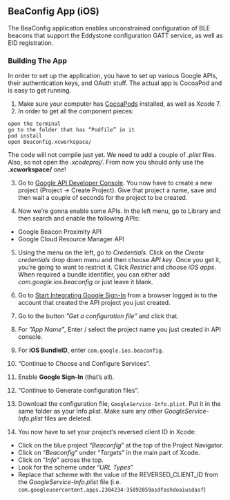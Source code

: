 ## BeaConfig App (iOS)

The BeaConfig application enables unconstrained configuration of BLE beacons that support the Eddystone configuration GATT service, as well as EID registration.

### Building The App
In order to set up the application, you have to set up various Google APIs, their authentication keys, and OAuth stuff. The actual app is CocoaPod and is easy to get running.

1. Make sure your computer has [CocoaPods](http://cocoapods.org) installed, as well as Xcode 7.
2. In order to get all the component pieces:
```
open the terminal
go to the folder that has “Podfile” in it
pod install
open Beaconfig.xcworkspace/
```
The code will not compile just yet. We need to add a couple of _.plist_ files. Also, so not open the _.xcodeproj/_. From now you should only use the **.xcworkspace/** one!

3. Go to [Google API Developer Console](https://console.developers.google.com/). You now have to create a new project (Project -> Create Project). Give that project a name, save and then wait a couple of seconds for the project to be created.

4. Now we’re gonna enable some APIs. In the left menu, go to Library and then search and enable the following APIs:
- Google Beacon Proximity API
- Google Cloud Resource Manager API

5. Using the menu on the left, go to _Credentials_. Click on the _Create credentials_ drop down menu and then choose _API key_. Once you get it, you’re going to want to restrict it. Click _Restrict_ and choose _iOS apps_. When required a bundle identifier, you can either add _com.google.ios.beaconfig_ or just leave it blank.

6. Go to [Start Integrating Google Sign-In](https://developers.google.com/identity/sign-in/ios/start-integrating) from a browser logged in to the account that created the API project you just created.

7. Go to the button _”Get a configuration file”_ and click that.

8. For _”App Name”_, Enter / select the project name you just created in API console.

9. For __iOS BundleID__, enter `com.google.ios.beaconfig`.

10. “Continue to Choose and Configure Services”.

11.  Enable __Google Sign-In__ (that’s all).

12. “Continue to Generate configuration files”.

13. Download the configuration file, `GoogleService-Info.plist`. Put it in the same folder as your Info.plist. Make sure any other _GoogleService-Info.plist_ files are deleted.

14. You now have to set your project’s reversed client ID in Xcode:
* Click on the blue project “_Beaconfig_” at the top of the Project Navigator.
* Click on “_Beaconfig_” under “_Targets_” in the main part of Xcode.
* Click on “_Info_” across the top.
* Look for the scheme under “_URL Types_”
* Replace that scheme with the value of the REVERSED_CLIENT_ID from the *GoogleService-Info.plist* file (i.e. `com.googleusercontent.apps.2384234-35892859asdfashdoaiusdasf`)
